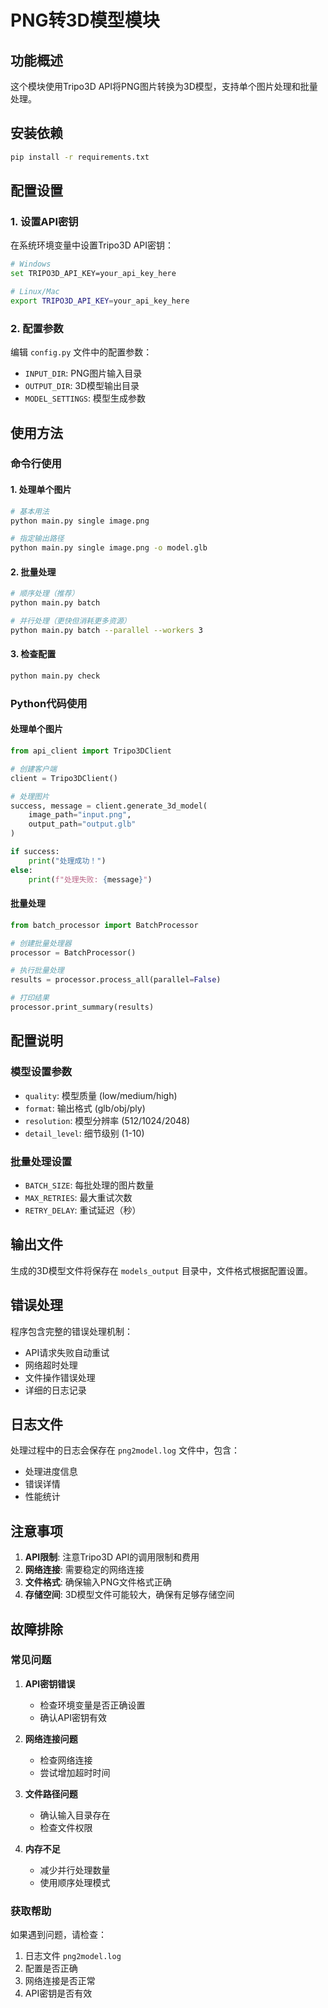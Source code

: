 # PNG转3D模型模块

## 功能概述
这个模块使用Tripo3D API将PNG图片转换为3D模型，支持单个图片处理和批量处理。

## 安装依赖
```bash
pip install -r requirements.txt
```

## 配置设置

### 1. 设置API密钥
在系统环境变量中设置Tripo3D API密钥：
```bash
# Windows
set TRIPO3D_API_KEY=your_api_key_here

# Linux/Mac
export TRIPO3D_API_KEY=your_api_key_here
```

### 2. 配置参数
编辑 `config.py` 文件中的配置参数：
- `INPUT_DIR`: PNG图片输入目录
- `OUTPUT_DIR`: 3D模型输出目录
- `MODEL_SETTINGS`: 模型生成参数

## 使用方法

### 命令行使用

#### 1. 处理单个图片
```bash
# 基本用法
python main.py single image.png

# 指定输出路径
python main.py single image.png -o model.glb
```

#### 2. 批量处理
```bash
# 顺序处理（推荐）
python main.py batch

# 并行处理（更快但消耗更多资源）
python main.py batch --parallel --workers 3
```

#### 3. 检查配置
```bash
python main.py check
```

### Python代码使用

#### 处理单个图片
```python
from api_client import Tripo3DClient

# 创建客户端
client = Tripo3DClient()

# 处理图片
success, message = client.generate_3d_model(
    image_path="input.png",
    output_path="output.glb"
)

if success:
    print("处理成功！")
else:
    print(f"处理失败: {message}")
```

#### 批量处理
```python
from batch_processor import BatchProcessor

# 创建批量处理器
processor = BatchProcessor()

# 执行批量处理
results = processor.process_all(parallel=False)

# 打印结果
processor.print_summary(results)
```

## 配置说明

### 模型设置参数
- `quality`: 模型质量 (low/medium/high)
- `format`: 输出格式 (glb/obj/ply)
- `resolution`: 模型分辨率 (512/1024/2048)
- `detail_level`: 细节级别 (1-10)

### 批量处理设置
- `BATCH_SIZE`: 每批处理的图片数量
- `MAX_RETRIES`: 最大重试次数
- `RETRY_DELAY`: 重试延迟（秒）

## 输出文件

生成的3D模型文件将保存在 `models_output` 目录中，文件格式根据配置设置。

## 错误处理

程序包含完整的错误处理机制：
- API请求失败自动重试
- 网络超时处理
- 文件操作错误处理
- 详细的日志记录

## 日志文件

处理过程中的日志会保存在 `png2model.log` 文件中，包含：
- 处理进度信息
- 错误详情
- 性能统计

## 注意事项

1. **API限制**: 注意Tripo3D API的调用限制和费用
2. **网络连接**: 需要稳定的网络连接
3. **文件格式**: 确保输入PNG文件格式正确
4. **存储空间**: 3D模型文件可能较大，确保有足够存储空间

## 故障排除

### 常见问题

1. **API密钥错误**
   - 检查环境变量是否正确设置
   - 确认API密钥有效

2. **网络连接问题**
   - 检查网络连接
   - 尝试增加超时时间

3. **文件路径问题**
   - 确认输入目录存在
   - 检查文件权限

4. **内存不足**
   - 减少并行处理数量
   - 使用顺序处理模式

### 获取帮助

如果遇到问题，请检查：
1. 日志文件 `png2model.log`
2. 配置是否正确
3. 网络连接是否正常
4. API密钥是否有效
